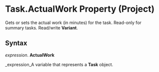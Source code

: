 
# Task.ActualWork Property (Project)

Gets or sets the actual work (in minutes) for the task. Read-only for summary tasks. Read/write  **Variant**.


## Syntax

 _expression_. **ActualWork**

 _expression_A variable that represents a  **Task** object.

